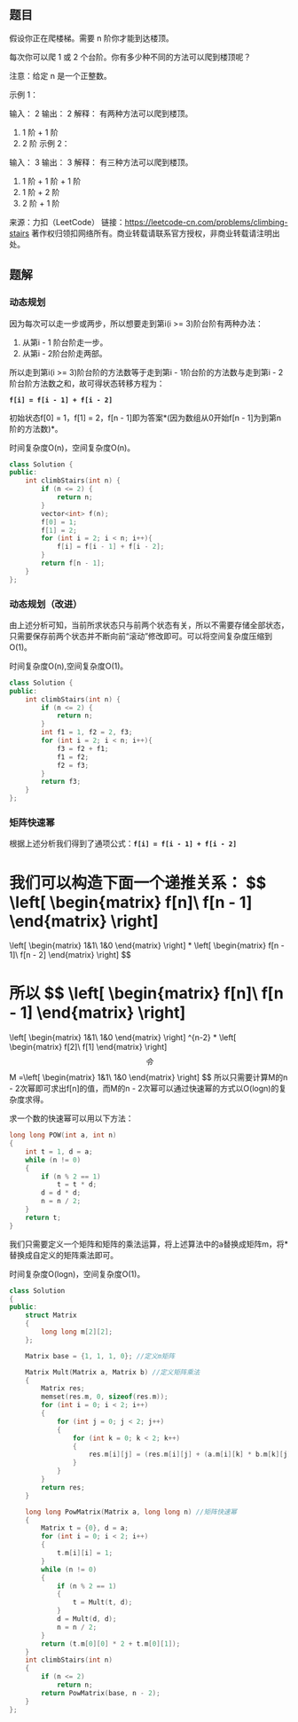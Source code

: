 ## 题目

假设你正在爬楼梯。需要 n 阶你才能到达楼顶。

每次你可以爬 1 或 2 个台阶。你有多少种不同的方法可以爬到楼顶呢？

注意：给定 n 是一个正整数。

示例 1：

输入： 2
输出： 2
解释： 有两种方法可以爬到楼顶。
1.  1 阶 + 1 阶
2.  2 阶
示例 2：

输入： 3
输出： 3
解释： 有三种方法可以爬到楼顶。
1.  1 阶 + 1 阶 + 1 阶
2.  1 阶 + 2 阶
3.  2 阶 + 1 阶

来源：力扣（LeetCode）
链接：https://leetcode-cn.com/problems/climbing-stairs
著作权归领扣网络所有。商业转载请联系官方授权，非商业转载请注明出处。

## 题解

### 动态规划

因为每次可以走一步或两步，所以想要走到第i(i >= 3)阶台阶有两种办法：

1. 从第i - 1 阶台阶走一步。
2. 从第i - 2阶台阶走两部。

所以走到第i(i >= 3)阶台阶的方法数等于走到第i - 1阶台阶的方法数与走到第i - 2阶台阶方法数之和，故可得状态转移方程为：

**`f[i] = f[i - 1] + f[i - 2]`**

初始状态f[0] = 1，f[1] = 2，f[n - 1]即为答案*(因为数组从0开始f[n - 1]为到第n阶的方法数)*。

时间复杂度O(n)，空间复杂度O(n)。

```c++
class Solution {
public:
    int climbStairs(int n) {
        if (n <= 2) {
            return n;
        }
        vector<int> f(n);
        f[0] = 1;
        f[1] = 2;
        for (int i = 2; i < n; i++){
            f[i] = f[i - 1] + f[i - 2];
        }
        return f[n - 1];
    }
};
```

### 动态规划（改进）

由上述分析可知，当前所求状态只与前两个状态有关，所以不需要存储全部状态，只需要保存前两个状态并不断向前“滚动”修改即可。可以将空间复杂度压缩到O(1)。

时间复杂度O(n),空间复杂度O(1)。

```c++
class Solution {
public:
    int climbStairs(int n) {
        if (n <= 2) {
            return n;
        }
        int f1 = 1, f2 = 2, f3;
        for (int i = 2; i < n; i++){
            f3 = f2 + f1;
            f1 = f2;
            f2 = f3;
        }
        return f3;
    }
};
```

### 矩阵快速幂

根据上述分析我们得到了通项公式：**`f[i] = f[i - 1] + f[i - 2]`**

我们可以构造下面一个递推关系：
$$
\left[
\begin{matrix}
f[n]\\
f[n - 1]
\end{matrix}
\right]
 = 
 \left[
 \begin{matrix}
 1&1\\
 1&0
 \end{matrix}
 \right]
 *
 \left[
\begin{matrix}
f[n - 1]\\
f[n - 2]
\end{matrix}
\right]
$$


所以
$$
\left[
\begin{matrix}
f[n]\\
f[n - 1]
\end{matrix}
\right]
 = 
 \left[
 \begin{matrix}
 1&1\\
 1&0
 \end{matrix}
 \right]
 ^{n-2}
 *
 \left[
\begin{matrix}
f[2]\\
f[1]
\end{matrix}
\right]
$$
令
$$
M =\left[
 \begin{matrix}
 1&1\\
 1&0
 \end{matrix}
 \right]
$$
所以只需要计算M的n - 2次幂即可求出f[n]的值，而M的n - 2次幂可以通过快速幂的方式以O(logn)的复杂度求得。

求一个数的快速幂可以用以下方法：

```c++
long long POW(int a, int n)
{
    int t = 1, d = a;
    while (n != 0)
    {
        if (n % 2 == 1)
            t = t * d;
        d = d * d;
        n = n / 2;
    }
    return t;
}
```

我们只需要定义一个矩阵和矩阵的乘法运算，将上述算法中的a替换成矩阵m，将*替换成自定义的矩阵乘法即可。

时间复杂度O(logn)，空间复杂度O(1)。

```c++
class Solution
{
public:
    struct Matrix
    {
        long long m[2][2];
    };

    Matrix base = {1, 1, 1, 0}; //定义m矩阵

    Matrix Mult(Matrix a, Matrix b) //定义矩阵乘法
    {
        Matrix res;
        memset(res.m, 0, sizeof(res.m));
        for (int i = 0; i < 2; i++)
        {
            for (int j = 0; j < 2; j++)
            {
                for (int k = 0; k < 2; k++)
                {
                    res.m[i][j] = (res.m[i][j] + (a.m[i][k] * b.m[k][j]));
                }
            }
        }
        return res;
    }

    long long PowMatrix(Matrix a, long long n) //矩阵快速幂
    {
        Matrix t = {0}, d = a;
        for (int i = 0; i < 2; i++)
        {
            t.m[i][i] = 1;
        }
        while (n != 0)
        {
            if (n % 2 == 1)
            {
                t = Mult(t, d);
            }
            d = Mult(d, d);
            n = n / 2;
        }
        return (t.m[0][0] * 2 + t.m[0][1]);
    }
    int climbStairs(int n)
    {
        if (n <= 2)
            return n;
        return PowMatrix(base, n - 2);
    }
};
```



